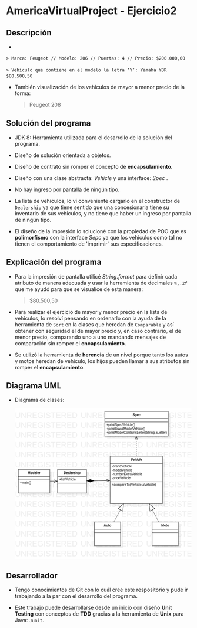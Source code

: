 # AmericaVirtualProject - Ejercicio2

## Descripción

-   

    > Marca: Peugeot // Modelo: 206 // Puertas: 4 // Precio: $200.000,00
    
    > Vehículo que contiene en el modelo la letra ‘Y’: Yamaha YBR $80.500,50
    
-   También visualización de los vehículos de mayor a menor precio de la forma:
    
    > Peugeot 208
    

## Solución del programa

-   JDK 8: Herramienta utilizada para el desarrollo de la solución del programa.
    
-   Diseño de solución orientada a objetos.
    
-   Diseño de contrato sin romper el concepto de **encapsulamiento**.
    
-   Diseño con una clase abstracta: _Vehicle_ y una interface: _Spec_ .
    
-   No hay ingreso por pantalla de ningún tipo.
    
-   La lista de vehículos, lo ví conveniente cargarlo en el constructor de `Dealership` ya que tiene sentido que una concesionaria tiene su inventario de sus vehículos, y no tiene que haber un ingreso por pantalla de ningún tipo.
    
-   El diseño de la impresión lo solucioné con la propiedad de POO que es **polimorfismo** con la interface _Sepc_ ya que los vehículos como tal no tienen el comportamiento de 'imprimir' sus especificaciones.
    

## Explicación del programa

-   Para la impresión de pantalla utilicé _String.format_ para definir cada atributo de manera adecuada y usar la herramienta de decimales `%,.2f` que me ayudó para que se visualice de esta manera:
    
    > $80.500,50
    
-   Para realizar el ejercicio de mayor y menor precio en la lista de vehículos, lo resolví pensando en ordenarlo con la ayuda de la herramienta de `Sort` en la clases que heredan de `Comparable` y así obtener con seguridad el de mayor precio y, en caso contrario, el de menor precio, comparando uno a uno mandando mensajes de comparación sin romper el **encapsulamiento**.
    
-   Se utilizó la herramienta de **herencia** de un nivel porque tanto los autos y motos heredan de vehículo, los hijos pueden llamar a sus atributos sin romper el **encapsulamiento**.
    

## Diagrama UML

- Diagrama de clases: 

    ![](https://github.com/EddyVegaGarcia/OnreadyProject/blob/master/onreadyUML.png)

## Desarrollador

-   Tengo conocimientos de Git con lo cuál cree este respositorio y pude ir trabajando a la par con el desarrollo del programa.
    
-   Este trabajo puede desarrollarse desde un inicio con diseño **Unit Testing** con conceptos de **TDD** gracias a la herramienta de **Unix** para Java: `Junit`. 
